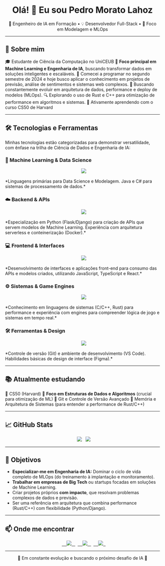 <h1 align="center">Olá! 👋 Eu sou Pedro Morato Lahoz</h1>

<p align="center">
🧠 Engenheiro de IA em Formação • 💡 Desenvolvedor Full-Stack • 🎯 Foco em Modelagem e MLOps
</p>

---

## 🚀 Sobre mim
🎓 Estudante de Ciência da Computação no UniCEUB
🧠 **Foco principal em Machine Learning e Engenharia de IA**, buscando transformar dados em soluções inteligentes e escaláveis.
👾 Comecei a programar no segundo semestre de 2024 e hoje busco aplicar o conhecimento em projetos de previsão, análise de sentimentos e sistemas web complexos.
🎯 Buscando constantemente evoluir em arquitetura de dados, performance e deploy de modelos (MLOps).
🔍 Explorando o uso de Rust e C++ para otimização de performance em algoritmos e sistemas.
📌 Ativamente aprendendo com o curso CS50 de Harvard

---

## 🛠️ Tecnologias e Ferramentas

Minhas tecnologias estão categorizadas para demonstrar versatilidade, com ênfase na trilha de Ciência de Dados e Engenharia de IA:

### 🧠 Machine Learning & Data Science
<p align="center">
  <img src="https://skillicons.dev/icons?i=python,r,cs,java" />
</p>
*Linguagens primárias para Data Science e Modelagem. Java e C# para sistemas de processamento de dados.*

### ☁️ Backend & APIs
<p align="center">
  <img src="https://skillicons.dev/icons?i=flask,django,ruby,docker,firebase,supabase,java" />
</p>
*Especialização em Python (Flask/Django) para criação de APIs que servem modelos de Machine Learning. Experiência com arquitetura serverless e conteinerização (Docker).*

### 💻 Frontend & Interfaces
<p align="center">
  <img src="https://skillicons.dev/icons?i=js,ts,react,html,css,bootstrap,vite,electron,flutter" />
</p>
*Desenvolvimento de interfaces e aplicações front-end para consumo das APIs e modelos criados, utilizando JavaScript, TypeScript e React.*

### ⚙️ Sistemas & Game Engines
<p align="center">
  <img src="https://skillicons.dev/icons?i=c,cpp,rust,lua,unity,unreal,godot,robloxstudio" />
</p>
*Conhecimento em linguagens de sistemas (C/C++, Rust) para performance e experiência com engines para compreender lógica de jogo e sistemas em tempo real.*

### 🛠️ Ferramentas & Design
<p align="center">
  <img src="https://skillicons.dev/icons?i=git,vscode,figma" />
</p>
*Controle de versão (Git) e ambiente de desenvolvimento (VS Code). Habilidades básicas de design de interface (Figma).*

---

## 📚 Atualmente estudando

📘 CS50 (Harvard)
🧠 **Foco em Estruturas de Dados e Algoritmos** (crucial para otimização de ML)
🔄 Git e Controle de Versão Avançado
🧪 Memória e Arquitetura de Sistemas (para entender a performance de Rust/C++)

---

## 📈 GitHub Stats

<p align="center">
  <img src="https://github-readme-stats.vercel.app/api?username=PedroM2626&show_icons=true&theme=tokyonight&count_private=true" />
  <img src="https://github-readme-stats.vercel.app/api/top-langs/?username=PedroM2626&layout=compact&theme=tokyonight" />
</p>

---

## 🎯 Objetivos

- **Especializar-me em Engenharia de IA:** Dominar o ciclo de vida completo de MLOps (do treinamento à implantação e monitoramento).
- **Trabalhar em empresas de Big Tech** ou startups focadas em soluções de Machine Learning.
- Criar projetos próprios **com impacto**, que resolvam problemas complexos de dados e previsão.
- Ser uma referência em arquitetura que combina performance (Rust/C++) com flexibilidade (Python/Django).

---

## 📫 Onde me encontrar

<p align="center">
  <a href="https://www.linkedin.com/in/pedro-morato-lahoz-7996b1314">
    <img src="https://img.shields.io/badge/LinkedIn-0077B5?style=for-the-badge&logo=linkedin&logoColor=white"/>
  </a>
  <a href="mailto:pedromoratolahoz@gmail.com">
    <img src="https://img.shields.io/badge/Email-D14836?style=for-the-badge&logo=gmail&logoColor=white"/>
  </a>
  <a href="https://discord.com/users/pedrom2626">
    <img src="https://img.shields.io/badge/Discord-5865F2?style=for-the-badge&logo=discord&logoColor=white"/>
  </a>
</p>

---

<p align="center">🚧 Em constante evolução e buscando o próximo desafio de IA 🚀</p>
